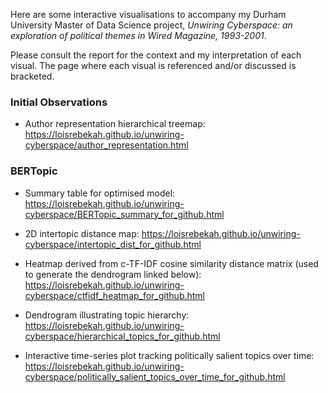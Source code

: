 Here are some interactive visualisations to accompany my Durham University Master of Data Science project, *Unwiring Cyberspace: an exploration of political themes in Wired Magazine, 1993-2001*. 


Please consult the report for the context and my interpretation of each visual. The page where each visual is referenced and/or discussed is bracketed. 

### Initial Observations
+ Author representation hierarchical treemap: https://loisrebekah.github.io/unwiring-cyberspace/author_representation.html

### BERTopic
+ Summary table for optimised model: https://loisrebekah.github.io/unwiring-cyberspace/BERTopic_summary_for_github.html
  
+ 2D intertopic distance map: https://loisrebekah.github.io/unwiring-cyberspace/intertopic_dist_for_github.html

+ Heatmap derived from c-TF-IDF cosine similarity distance matrix (used to generate the dendrogram linked below): https://loisrebekah.github.io/unwiring-cyberspace/ctfidf_heatmap_for_github.html

+ Dendrogram illustrating topic hierarchy: https://loisrebekah.github.io/unwiring-cyberspace/hierarchical_topics_for_github.html

+ Interactive time-series plot tracking politically salient topics over time: https://loisrebekah.github.io/unwiring-cyberspace/politically_salient_topics_over_time_for_github.html


